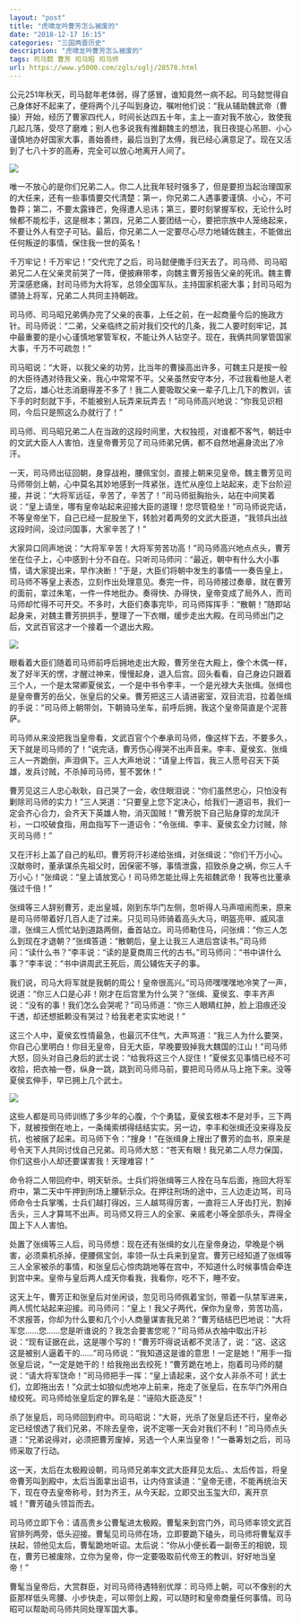 ```yaml
---
layout: "post"
title: "虎啸龙吟曹芳怎么被废的"
date: "2018-12-17 16:15"
categories: "三国两晋历史"
description: "虎啸龙吟曹芳怎么被废的"
tags: 司马懿 曹芳 司马昭 司马师
url: https://www.y5000.com/zgls/sglj/28578.html
---
```






公元251年秋天，司马懿年老体弱，得了感冒，谁知竟然一病不起。司马懿觉得自己身体好不起来了，便将两个儿子叫到身边，嘱咐他们说：“我从辅助魏武帝（曹操）开始，经历了曹家四代人，时间长达四五十年，主上一直对我不放心，致使我几起几落，受尽了磨难；别人也多说我有推翻魏主的想法，我日夜提心吊胆、小心谨慎地办好国家大事，善始善终，最后当到了太傅，我已经心满意足了。现在又活到了七八十岁的高寿，完全可以放心地离开人间了。

![](https://img.y5000.com/uploads/allimg/180209/8-1P209112343C7.jpg)

唯一不放心的是你们兄弟二人。你二人比我年轻时强多了，但是要担当起治理国家的大任来，还有一些事情要交代清楚：第一，你兄弟二人遇事要谨慎、小心，不可鲁莽；第二，不要太露锋芒，免得遭人忌讳；第三，要时刻掌握军权，无论什么时候都不能松手，这是根本；第四，兄弟二人要团结一心，要把宗族中人笼络起来，不要让外人有空子可钻。最后，你兄弟二人一定要尽心尽力地辅佐魏主，不能做出任何叛逆的事情，保住我一世的英名！

千万牢记！千万牢记！”交代完了之后，司马懿便撒手归天去了。司马师、司马昭弟兄二人在父亲灵前哭了一阵，便披麻带孝，向魏主曹芳报告父亲的死讯。魏主曹芳深感悲痛，封司马师为大将军，总领全国军队，主持国家机密大事；封司马昭为骠骑上将军，兄弟二人共同主持朝政。

司马师、司马昭兄弟俩办完了父亲的丧事，上任之前，在一起商量今后的施政方针。司马师说：“二弟，父亲临终之前对我们交代的几条，我二人要时刻牢记，其中最重要的是小心谨慎地掌管军权，不能让外人钻空子。现在，我俩共同掌管国家大事，千万不可疏忽！”

司马昭说：“大哥，以我父亲的功劳，比当年的曹操高出许多，可魏主只是按一般的大臣待遇对待我父亲，我心中常常不平。父亲虽然安守本分，不过我看他是人老了之后，雄心壮志消磨得差不多了！我二人要吸取父亲一辈子几上几下的教训，该下手的时刻就下手，不能被别人玩弄来玩弄去！”司马师高兴地说：“你我见识相同，今后只是照这么办就行了！”

司马师、司马昭兄弟二人在当政的这段时间里，大权独揽，对谁都不客气，朝廷中的文武大臣人人害怕，连皇帝曹芳见了司马师弟兄俩，都不自然地遍身流出了冷汗。

一天，司马师出征回朝，身穿战袍，腰佩宝剑，直接上朝来见皇帝。魏主曹芳见司马师带剑上朝，心中莫名其妙地感到一阵紧张，连忙从座位上站起来，走下台阶迎接，并说：“大将军远征，辛苦了，辛苦了！”司马师挺胸抬头，站在中间笑着说：“皇上请坐，哪有皇帝站起来迎接大臣的道理！您尽管稳坐！”司马师说完话，不等皇帝坐下，自己已经一屁股坐下，转脸对着两旁的文武大臣道，“我领兵出战这段时间，没过问国事，大家辛苦了！”

大家异口同声地说：“大将军辛苦！大将军劳苦功高！”司马师高兴地点点头，曹芳坐在位子上，心中感到十分不自在。只听司马师问：“最近，朝中有什么大小事情，请大家提出来，早作决断！”于是，大臣们将朝中发生的事情一一奏告皇上，司马师不等皇上表态，立刻作出处理意见。奏完一件，司马师接过奏章，就在曹芳的面前，拿过朱笔，一件一件地批办。奏得快、办得快，皇帝变成了局外人，而司马师却忙得不可开交。不多时，大臣们奏事完毕，司马师挥挥手：“散朝！”随即站起身来，对魏主曹芳拱拱手，整理了一下衣帽，缓步走出大殿。在司马师出门之后，文武百官这才一个接着一个退出大殿。

![](https://img.y5000.com/uploads/allimg/180209/8-1P209112403293.jpg)

眼看着大臣们随着司马师前呼后拥地走出大殿，曹芳坐在大殿上，像个木偶一样，发了好半天的愣，才醒过神来，慢慢起身，退入后宫。回头看看，自己身边只跟着三个人，一个是太常卿夏侯玄，一个是中书令李丰，一个是光禄大夫张缉。张缉也是皇帝曹芳的岳父，张皇后的父亲。曹芳把这三人请进密室，双目流泪，拉着张缉的手说：“司马师上朝带剑，下朝骑马坐车，前呼后拥，我这个皇帝简直是个泥菩萨。

司马师从来没把我当皇帝看，文武百官个个奉承司马师，像这样下去，不要多久，天下就是司马师的了！”说完话，曹芳伤心得哭不出声音来。李丰、夏侯玄、张缉三人一齐跪倒，声泪俱下。三人大声地说：“请皇上传旨，我三人愿号召天下英雄，发兵讨贼，不杀掉司马师，誓不罢休！”

曹芳见这三人忠心耿耿，自己哭了一会，收住眼泪说：“你们虽然忠心，只怕没有剿除司马师的实力！”三人哭道：“只要皇上您下定决心，给我们一道诏书，我们一定会齐心合力，会齐天下英雄人物，消灭国贼！”曹芳脱下自己贴身穿的龙凤汗衫，一口咬破食指，用血指写下一道诏令：“令张缉、李丰、夏侯玄全力讨贼，除灭司马师！”

又在汗衫上盖了自己的私印。曹芳将汗衫递给张缉，对张缉说：“你们千万小心。汉献帝时，董承谋杀先祖父时，因保密不够，事情泄露，招致杀身之祸，你三人千万小心！”张缉说：“皇上请放宽心！司马师怎能比得上先祖魏武帝！我等也比董承强过千倍！”

张缉等三人辞别曹芳，走出皇城，刚到东华门左侧，忽听得人马声喧闹而来，原来是司马师带着好几百人走了过来。只见司马师骑着高头大马，明盔亮甲、威风凛凛，张缉三人慌忙站到道路两侧，垂首站立。司马师勒住马，问张缉：“你三人怎么到现在才退朝？”张缉答道：“散朝后，皇上让我三人进后宫读书。”司马师问：“读什么书？”李丰说：“读的是夏商周三代的古书。”司马师问：“书中讲什么事？”李丰说：“书中讲周武王死后，周公辅佐天子的事。

我们说，司马大将军就是我朝的周公！皇帝很高兴。”司马师嘿嘿嘿地冷笑了一声，说道：“你三人口是心非！刚才在后宫里为什么哭？”张缉、夏侯玄、李丰齐声说：“没有的事！我们怎么会哭呢？”司马师道：“你三人眼睛红肿，脸上泪痕还没干透，却还想抵赖没有哭过？给我老老实实地说！”

这三个人中，夏侯玄性情最急，也最沉不住气，大声骂道：“我三人为什么要哭，你自己心里明白！你目无皇帝，目无大臣，早晚要毁掉我大魏国的江山！”司马师大怒，回头对自己身后的武士说：“给我将这三个人捉住！”夏侯玄见事情已经不可收拾，把衣袖一卷，纵身一跳，跳到司马师马前，要把司马师从马上拖下来。没等夏侯玄伸手，早已拥上几个武士。

![](https://img.y5000.com/uploads/allimg/180209/8-1P209112419306.jpg)

这些人都是司马师训练了多少年的心腹，个个勇猛，夏侯玄根本不是对手，三下两下，就被按倒在地上，一条绳索绑得结结实实。另一边，李丰和张缉还没来得及反抗，也被捆了起来。司马师下令：“搜身！”在张缉身上搜出了曹芳的血书，原来是号令天下人共同讨伐自己兄弟。司马师大怒：“苍天有眼！我兄弟二人尽力保国，你们这些小人却还要谋害我！天理难容！”

命令将二人带回府中，明天斩杀。士兵们将张缉等三人拴在马车后面，拖回大将军府中，第二天中午押到刑场上腰斩示众。在押往刑场的途中，三人边走边骂，司马师命令士兵掌嘴，士兵们越打得凶，三人越骂得厉害，一直将三人牙齿打光，割掉舌头，三人才算骂不出声。司马师又将三人的全家、亲戚老小等全部杀头，弄得全国上下人人害怕。

处置了张缉等三人后，司马师想：现在还有张缉的女儿在皇帝身边，早晚是个祸害，必须乘机杀掉，便腰佩宝剑，率领一队士兵来到皇宫。曹芳已经知道了张缉等三人全家被杀的事情，和张皇后心惊肉跳地等在宫中，不知道什么时候事情会牵连到宫中来。皇帝与皇后两人成天你看我，我看你，吃不下，睡不安。

这天上午，曹芳正和张皇后对坐闲谈，忽见司马师佩着宝剑，带着一队禁军进来，两人慌忙站起来迎接。司马师问：“皇上！我父子两代，保你为皇帝，劳苦功高，不求报答，你却为什么要和几个小人商量谋害我兄弟？”曹芳结结巴巴地说：“大将军您……您……您是听谁说的？我怎会要害您呢？”司马师从衣袖中取出汗衫说：“现有证据在此，这是哪个写的！”曹芳吓得说话都不灵活了，说：“这、这这这是被别人逼着干的……”司马师说：“我知道这是谁的意思！一定是她！”用手一指张皇后说，“一定是她干的！给我拖出去绞死！”曹芳跪在地上，抱着司马师的腿说：“请大将军饶命！”司马师把手一挥：“皇上请起来，这个女人非杀不可！武士们，立即拖出去！”众武士如狼似虎地冲上前来，拖走了张皇后，在东华门外用白绫绞死。司马师给张皇后定的罪名是：“诬陷大臣造反”！

杀了张皇后，司马师回到府中。司马昭说：“大哥，光杀了张皇后还不行，皇帝必定已经恨透了我们兄弟，不除去皇帝，说不定哪一天会对我们不利！”司马师点头道：“兄弟说得对，必须把曹芳废掉，另选一个人来当皇帝！”一番筹划之后，司马师采取了行动。

这一天，太后在太极殿设朝，司马师兄弟率文武大臣拜见太后。、太后传旨，将皇帝曹芳叫到殿中，太后当面拿出诏书，让内侍宣读道：“皇帝无德，不能再统治天下，现在夺去皇帝称号，封为齐王，从今天起，立即交出玉玺大印，离开京城！”曹芳磕头领旨而去。

司马师立即下令：请高贵乡公曹髦进太极殿。曹髦来到宫门外，司马师率领文武百官排列两旁，低头迎接。曹髦见司马师在场，立即要跪下磕头，司马师将曹髦双手扶起，领他见太后，曹髦跪地听诏。太后说：“你从小便长着一副帝王的相貌，现在，曹芳已被废除，立你为皇帝，你一定要吸取前代帝王的教训，好好地当皇帝！”

曹髦当皇帝后，大赏群臣，对司马师待遇特别优厚：司马师上朝，可以不像别的大臣那样低头弯腰、小步快走，可以带剑上殿，可以随时和皇帝商量任何事情。司马昭可以帮助司马师共同处理军国大事。
